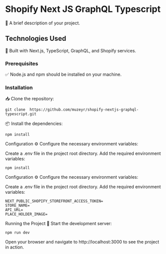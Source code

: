 # Shopify Next JS GraphQL Typescript

🚀 A brief description of your project.

## Technologies Used

🔧 Built with Next.js, TypeScript, GraphQL, and Shopify services.

### Prerequisites

✅ Node.js and npm should be installed on your machine.


### Installation

📥 Clone the repository:

```shell
git clone  https://github.com/muzeyr/shopify-nextjs-graphql-typescript.git
```

📦 Install the dependencies:

```shell
npm install
```

Configuration
⚙️ Configure the necessary environment variables:

Create a .env file in the project root directory.
Add the required environment variables:

```shell
npm install
```
Configuration
⚙️ Configure the necessary environment variables:

Create a .env file in the project root directory.
Add the required environment variables:

```
NEXT_PUBLIC_SHOPIFY_STOREFRONT_ACCESS_TOKEN=
STORE_NAME=
API_URL=
PLACE_HOLDER_IMAGE=
```

Running the Project
🏃 Start the development server:

```shell
npm run dev
```


 Open your browser and navigate to http://localhost:3000 to see the project in action.
